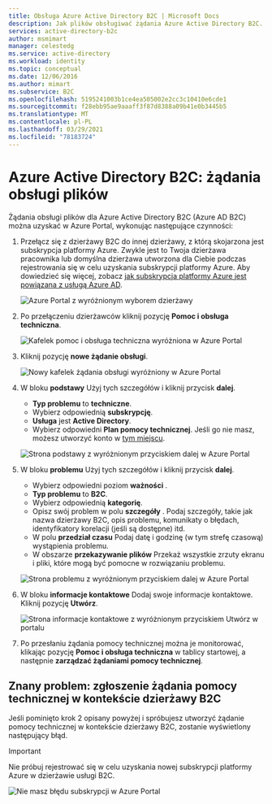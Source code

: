 ```yaml
---
title: Obsługa Azure Active Directory B2C | Microsoft Docs
description: Jak plików obsługiwać żądania Azure Active Directory B2C.
services: active-directory-b2c
author: msmimart
manager: celestedg
ms.service: active-directory
ms.workload: identity
ms.topic: conceptual
ms.date: 12/06/2016
ms.author: mimart
ms.subservice: B2C
ms.openlocfilehash: 5195241003b1ce4ea505002e2cc3c10410e6cde1
ms.sourcegitcommit: f28ebb95ae9aaaff3f87d8388a09b41e0b3445b5
ms.translationtype: MT
ms.contentlocale: pl-PL
ms.lasthandoff: 03/29/2021
ms.locfileid: "78183724"
---
```

# <a name="azure-active-directory-b2c-file-support-requests"></a>Azure Active Directory B2C: żądania obsługi plików
Żądania obsługi plików dla Azure Active Directory B2C (Azure AD B2C) można uzyskać w Azure Portal, wykonując następujące czynności:

1. Przełącz się z dzierżawy B2C do innej dzierżawy, z którą skojarzona jest subskrypcja platformy Azure. Zwykle jest to Twoja dzierżawa pracownika lub domyślna dzierżawa utworzona dla Ciebie podczas rejestrowania się w celu uzyskania subskrypcji platformy Azure. Aby dowiedzieć się więcej, zobacz [jak subskrypcja platformy Azure jest powiązana z usługą Azure AD](../active-directory/fundamentals/active-directory-how-subscriptions-associated-directory.md).

    ![Azure Portal z wyróżnionym wyborem dzierżawy](./media/support-options/support-switch-dir.png)

1. Po przełączeniu dzierżawców kliknij pozycję **Pomoc i obsługa techniczna**.

    ![Kafelek pomoc i obsługa techniczna wyróżniona w Azure Portal](./media/support-options/support-support.png)

1. Kliknij pozycję **nowe żądanie obsługi**.

    ![Nowy kafelek żądania obsługi wyróżniony w Azure Portal](./media/support-options/support-new.png)

1. W bloku **podstawy** Użyj tych szczegółów i kliknij przycisk **dalej**.

    * **Typ problemu** to **techniczne**.
    * Wybierz odpowiednią **subskrypcję**.
    * **Usługa** jest **Active Directory**.
    * Wybierz odpowiedni **Plan pomocy technicznej**. Jeśli go nie masz, możesz utworzyć konto w [tym miejscu](https://azure.microsoft.com/support/plans/).

     ![Strona podstawy z wyróżnionym przyciskiem dalej w Azure Portal](./media/support-options/support-basics.png)

1. W bloku **problemu** Użyj tych szczegółów i kliknij przycisk **dalej**.

    * Wybierz odpowiedni poziom **ważności** .
    * **Typ problemu** to **B2C**.
    * Wybierz odpowiednią **kategorię**.
    * Opisz swój problem w polu **szczegóły** . Podaj szczegóły, takie jak nazwa dzierżawy B2C, opis problemu, komunikaty o błędach, identyfikatory korelacji (jeśli są dostępne) itd.
    * W polu **przedział czasu** Podaj datę i godzinę (w tym strefę czasową) wystąpienia problemu.
    * W obszarze **przekazywanie plików** Przekaż wszystkie zrzuty ekranu i pliki, które mogą być pomocne w rozwiązaniu problemu.

     ![Strona problemu z wyróżnionym przyciskiem dalej w Azure Portal](./media/support-options/support-problem.png)

1. W bloku **informacje kontaktowe** Dodaj swoje informacje kontaktowe. Kliknij pozycję **Utwórz**.

    ![Strona informacje kontaktowe z wyróżnionym przyciskiem Utwórz w portalu](./media/support-options/support-contact.png)

1. Po przesłaniu żądania pomocy technicznej można je monitorować, klikając pozycję **Pomoc i obsługa techniczna** w tablicy startowej, a następnie **zarządzać żądaniami pomocy technicznej**.

## <a name="known-issue-filing-a-support-request-in-the-context-of-a-b2c-tenant"></a>Znany problem: zgłoszenie żądania pomocy technicznej w kontekście dzierżawy B2C

Jeśli pominięto krok 2 opisany powyżej i spróbujesz utworzyć żądanie pomocy technicznej w kontekście dzierżawy B2C, zostanie wyświetlony następujący błąd.

> [!IMPORTANT]
> Nie próbuj rejestrować się w celu uzyskania nowej subskrypcji platformy Azure w dzierżawie usługi B2C.

![Nie masz błędu subskrypcji w Azure Portal](./media/support-options/support-no-sub.png)
